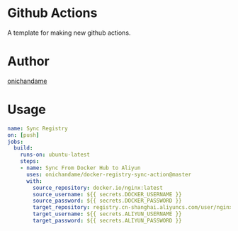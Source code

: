 # Github Actions

A template for making new github actions.

# Author

[onichandame](https://onichandame.com)

# Usage

```yaml
name: Sync Registry
on: [push]
jobs:
  build:
    runs-on: ubuntu-latest
    steps:
    - name: Sync From Docker Hub to Aliyun
      uses: onichandame/docker-registry-sync-action@master
      with:
        source_repository: docker.io/nginx:latest
        source_username: ${{ secrets.DOCKER_USERNAME }}
        source_password: ${{ secrets.DOCKER_PASSWORD }}
        target_repository: registry.cn-shanghai.aliyuncs.com/user/nginx:latest
        target_username: ${{ secrets.ALIYUN_USERNAME }}
        target_password: ${{ secrets.ALIYUN_PASSWORD }}
```
